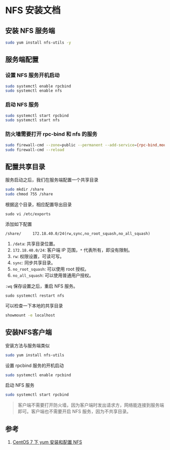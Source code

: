 # NFS 安装文档

## 安装 NFS 服务端

```bash
sudo yum install nfs-utils -y
```

## 服务端配置

### 设置 NFS 服务开机启动

```bash
sudo systemctl enable rpcbind
sudo systemctl enable nfs
```

### 启动 NFS 服务

```bash
sudo systemctl start rpcbind
sudo systemctl start nfs
```

### 防火墙需要打开 rpc-bind 和 nfs 的服务

```bash
sudo firewall-cmd --zone=public --permanent --add-service={rpc-bind,mountd,nfs}
sudo firewall-cmd --reload
```

## 配置共享目录

服务启动之后，我们在服务端配置一个共享目录

```bash
sudo mkdir /share
sudo chmod 755 /share
```

根据这个目录，相应配置导出目录

```
sudo vi /etc/exports
```

添加如下配置

```
/share/     172.18.40.0/24(rw,sync,no_root_squash,no_all_squash)
```

1. `/data`: 共享目录位置。
2. `172.18.40.0/24`: 客户端 IP 范围，`*` 代表所有，即没有限制。
3. `rw`: 权限设置，可读可写。
4. `sync`: 同步共享目录。
5. `no_root_squash`: 可以使用 root 授权。
6. `no_all_squash`: 可以使用普通用户授权。

`:wq` 保存设置之后，重启 NFS 服务。

```
sudo systemctl restart nfs
```

可以检查一下本地的共享目录

```bash
showmount -e localhost
```

## 安装NFS客户端

安装方法与服务端类似

```bash
sudo yum install nfs-utils
```

设置 rpcbind 服务的开机启动

```bash
sudo systemctl enable rpcbind
```

启动 NFS 服务

```bash
sudo systemctl start rpcbind
```

> 客户端不需要打开防火墙，因为客户端时发出请求方，网络能连接到服务端即可。客户端也不需要开启 NFS 服务，因为不共享目录。



## 参考

1. [CentOS 7 下 yum 安装和配置 NFS](https://qizhanming.com/blog/2018/08/08/how-to-install-nfs-on-centos-7)